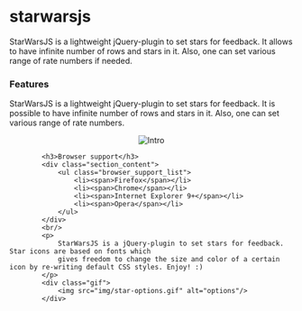 <style>
.markdown-body img {
	border: 2px solid red;
}
</style>
# starwarsjs
StarWarsJS is a lightweight jQuery-plugin to set stars for feedback. 
It allows to have infinite number of rows and stars in it. 
Also, one can set various range of rate numbers if needed.

<section class="features">
            <h3>Features</h3>
            <p>
                StarWarsJS is a lightweight jQuery-plugin to set stars for feedback.
                It is possible to have infinite number of rows and stars in it.
                Also, one can set various range of rate numbers. 
            </p> 
            <p style="text-align: center;">
<img src="https://cloud.githubusercontent.com/assets/2904795/18429852/be8d0efe-78e6-11e6-8aeb-3cc2ac8c9abe.gif" alt="Intro">
</p>
            
            <h3>Browser support</h3>
            <div class="section_content">
                <ul class="browser_support_list">
                    <li><span>Firefox</span></li>
                    <li><span>Chrome</span></li>
                    <li><span>Internet Explorer 9+</span></li>
                    <li><span>Opera</span></li>
                </ul>
            </div>
            <br/>
            <p>
                StarWarsJS is a jQuery-plugin to set stars for feedback. Star icons are based on fonts which
                gives freedom to change the size and color of a certain icon by re-writing default CSS styles. Enjoy! :)
            </p>
            <div class="gif">
                <img src="img/star-options.gif" alt="options"/>
            </div>
</section>
